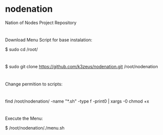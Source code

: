 # nodenation
Nation of Nodes Project Repository
#
Download Menu Script for base instalation:

$ sudo cd /root/
#
$ sudo git clone https://github.com/k3zeus/nodenation.git /root/nodenation
#
Change permition to scripts:
#
find /root/nodenation/ -name "*.sh" -type f -print0 | xargs -0 chmod +x

#
Execute the Menu:

$ /root/nodenation/./menu.sh

